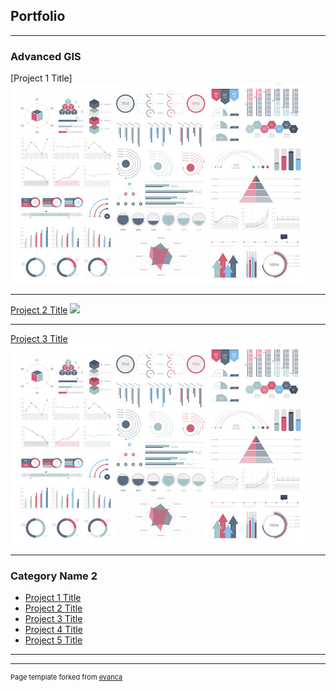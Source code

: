 ## Portfolio

---

### Advanced GIS

[Project 1 Title] 
 <img src="images/dummy_thumbnail.jpg?raw=true"/>

---
[Project 2 Title](https://github.com/LABR2021/LABR2021.github.io/blob/master/pdf/Laura%20Bayona%20GES687-%20Lab%201-%20PDFsam_merge.pdf)
<img src="images/FinalAlaskaMap.pdf?raw=true"/>

---
[Project 3 Title](http://example.com/)
<img src="images/dummy_thumbnail.jpg?raw=true"/>


---

### Category Name 2

- [Project 1 Title](http://example.com/)
- [Project 2 Title](http://example.com/)
- [Project 3 Title](http://example.com/)
- [Project 4 Title](http://example.com/)
- [Project 5 Title](http://example.com/)

---




---
<p style="font-size:11px">Page template forked from <a href="https://github.com/evanca/quick-portfolio">evanca</a></p>
<!-- Remove above link if you don't want to attibute -->
